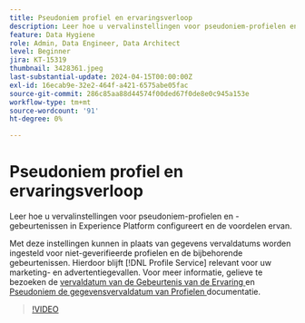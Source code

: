 ```yaml
---
title: Pseudoniem profiel en ervaringsverloop
description: Leer hoe u vervalinstellingen voor pseudoniem-profielen en -gebeurtenissen in Experience Platform configureert en de voordelen ervan.
feature: Data Hygiene
role: Admin, Data Engineer, Data Architect
level: Beginner
jira: KT-15319
thumbnail: 3428361.jpeg
last-substantial-update: 2024-04-15T00:00:00Z
exl-id: 16ecab9e-32e2-464f-a421-6575abe05fac
source-git-commit: 286c85aa88d44574f00ded67f0de8e0c945a153e
workflow-type: tm+mt
source-wordcount: '91'
ht-degree: 0%

---
```


# Pseudoniem profiel en ervaringsverloop

Leer hoe u vervalinstellingen voor pseudoniem-profielen en -gebeurtenissen in Experience Platform configureert en de voordelen ervan.

Met deze instellingen kunnen in plaats van gegevens vervaldatums worden ingesteld voor niet-geverifieerde profielen en de bijbehorende gebeurtenissen. Hierdoor blijft [!DNL Profile Service] relevant voor uw marketing- en advertentiegevallen. Voor meer informatie, gelieve te bezoeken de [ vervaldatum van de Gebeurtenis van de Ervaring ](https://experienceleague.adobe.com/nl/docs/experience-platform/profile/event-expirations) en [ Pseudoniem de gegevensvervaldatum van Profielen ](https://experienceleague.adobe.com/nl/docs/experience-platform/profile/event-expirations) documentatie.


>[!VIDEO](https://video.tv.adobe.com/v/3449861?learn=on&enablevpops&captions=dut)

